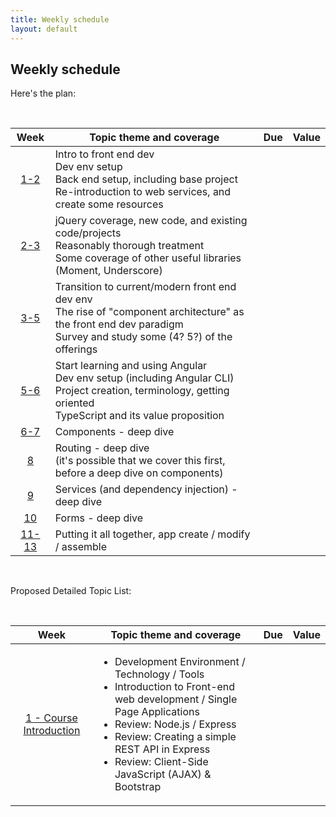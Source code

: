 ```yaml
---
title: Weekly schedule
layout: default
---
```


## Weekly schedule

Here's the plan:

<br>

Week | Topic theme and coverage | Due | Value
:---: | --- | :---: | :---:
[1-2](/web422/notes/week01) | Intro to front end dev<br>Dev env setup<br>Back end setup, including base project<br>Re-introduction to web services, and create some resources
[2-3](/web422/notes/week02) | jQuery coverage, new code, and existing code/projects<br>Reasonably thorough treatment<br>Some coverage of other useful libraries (Moment, Underscore)
[3-5](/web422/notes/week03) | Transition to current/modern front end dev env<br>The rise of "component architecture" as the front end dev paradigm<br>Survey and study some (4? 5?) of the offerings
[5-6](/web422/notes/week05) | Start learning and using Angular<br>Dev env setup (including Angular CLI)<br>Project creation, terminology, getting oriented<br>TypeScript and its value proposition
[6-7](/web422/notes/week06) | Components - deep dive
[8](/web422/notes/week08) | Routing - deep dive<br>(it's possible that we cover this first, before a deep dive on components)
[9](/web422/notes/week09) | Services (and dependency injection) - deep dive
[10](/web422/notes/week10) | Forms - deep dive
[11-13](/web422/notes/week11) | Putting it all together, app create / modify / assemble

<br>

Proposed Detailed Topic List:

<br>

Week | Topic theme and coverage | Due | Value
:---: | --- | :---: | :---:
[1 - Course Introduction](/web422/notes/week01) | <ul><li>Development Environment / Technology / Tools</li><li>Introduction to Front-end web development / Single Page Applications</li><li>Review: Node.js / Express</li><li>Review: Creating a simple REST API in Express</li><li>Review: Client-Side JavaScript (AJAX) & Bootstrap</li>

<br>
